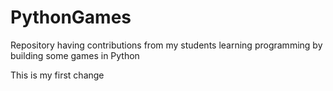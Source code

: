 # PythonGames
Repository having contributions from my students learning programming by building some games in Python

This is my first change 